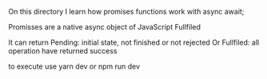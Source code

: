 On this directory I learn how promises functions work with async await;

Promisses are a native async object of JavaScript
Fullfiled

It can return Pending: initial state, not finished or not rejected
Or Fullfiled: all operation have returned success

to execute use yarn dev or npm run dev

